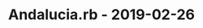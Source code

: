 ---
layout: post
title: Andalucia.rb - 2019-02-26
datetime: 2019-02-26 19:00:00.000000000 +01:00
name: Andalucia.rb
external_url: https://andalucia.onruby.eu/events/diy-ror-dockerize-it-yourself-ruby-on-rails-save-time-with-automated-tests-502
---